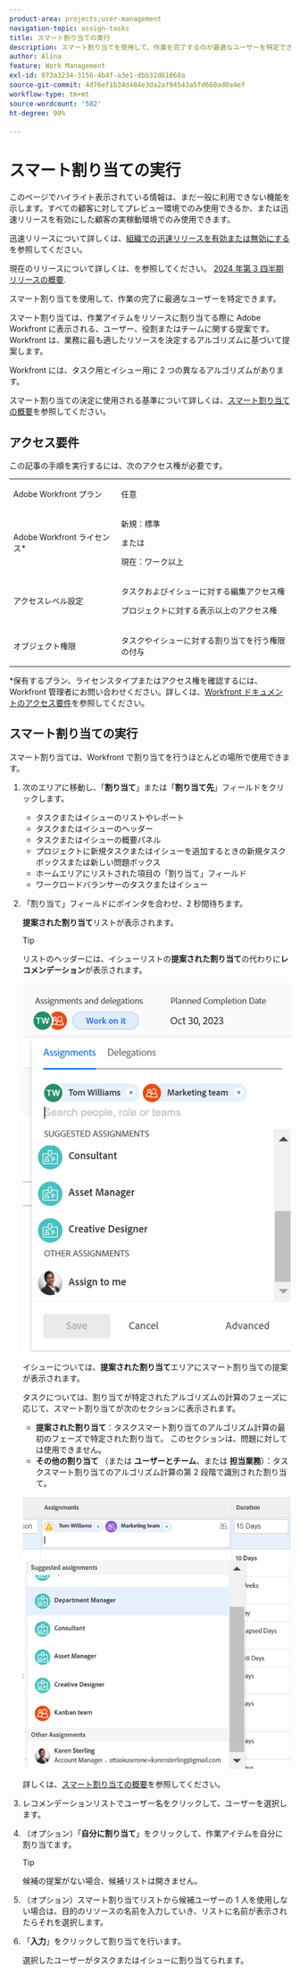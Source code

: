 ```yaml
---
product-area: projects;user-management
navigation-topic: assign-tasks
title: スマート割り当ての実行
description: スマート割り当てを使用して、作業を完了するのが最適なユーザーを特定できます。スマート割り当ては、業務に最も適したリソースを決定するアルゴリズムに基づいて作業アイテムをリソースに割り当てる際に Adobe Workfront に表示される、ユーザー、役割またはチームに関する提案です。スマート割り当てについて詳しくは、スマート割り当ての概要を参照してください。
author: Alina
feature: Work Management
exl-id: 073a3234-3156-4b4f-a3e1-dbb32d61068a
source-git-commit: 4d76ef1b34d484e3da2af94543a5fd660ad0a4ef
workflow-type: tm+mt
source-wordcount: '582'
ht-degree: 90%

---
```


# スマート割り当ての実行

<span class="preview">このページでハイライト表示されている情報は、まだ一般に利用できない機能を示します。すべての顧客に対してプレビュー環境でのみ使用できるか、または迅速リリースを有効にした顧客の実稼動環境でのみ使用できます。</span>

<span class="preview">迅速リリースについて詳しくは、[組織での迅速リリースを有効または無効にする](/help/quicksilver/administration-and-setup/set-up-workfront/configure-system-defaults/enable-fast-release-process.md)を参照してください。</span>

<span class="preview">現在のリリースについて詳しくは、を参照してください。 [2024 年第 3 四半期リリースの概要](/help/quicksilver/product-announcements/product-releases/24-q3-release-activity/24-q3-release-overview.md).</span>

スマート割り当てを使用して、作業の完了に最適なユーザーを特定できます。

スマート割り当ては、作業アイテムをリソースに割り当てる際に Adobe Workfront に表示される、ユーザー、役割またはチームに関する提案です。Workfront は、業務に最も適したリソースを決定するアルゴリズムに基づいて提案します。

<span class="preview">Workfront には、タスク用とイシュー用に 2 つの異なるアルゴリズムがあります。</span>

スマート割り当ての決定に使用される基準について詳しくは、[スマート割り当ての概要](../../../manage-work/tasks/assign-tasks/smart-assignments.md)を参照してください。

## アクセス要件

この記事の手順を実行するには、次のアクセス権が必要です。

<table style="table-layout:auto"> 
 <col> 
 <col> 
 <tbody> 
  <tr> 
   <td role="rowheader">Adobe Workfront プラン</td> 
   <td> <p>任意</p> </td> 
  </tr> 
  <tr> 
   <td role="rowheader">Adobe Workfront ライセンス*</td> 
   <td> <p>新規：標準</p>
      または
      <p>現在：ワーク以上</p> </td> 
  </tr> 
  <tr> 
   <td role="rowheader">アクセスレベル設定</td> 
   <td> <p>タスクおよびイシューに対する編集アクセス権</p> <p>プロジェクトに対する表示以上のアクセス権</p>  </td> 
  </tr> 
  <tr> 
   <td role="rowheader">オブジェクト権限</td> 
   <td> <p>タスクやイシューに対する割り当てを行う権限の付与</p> </td> 
  </tr> 
 </tbody> 
</table>

*保有するプラン、ライセンスタイプまたはアクセス権を確認するには、Workfront 管理者にお問い合わせください。詳しくは、[Workfront ドキュメントのアクセス要件](/help/quicksilver/administration-and-setup/add-users/access-levels-and-object-permissions/access-level-requirements-in-documentation.md)を参照してください。

## スマート割り当ての実行

スマート割り当ては、Workfront で割り当てを行うほとんどの場所で使用できます。

1. 次のエリアに移動し、「**割り当て**」または「**割り当て先**」フィールドをクリックします。

   * タスクまたはイシューのリストやレポート
   * タスクまたはイシューのヘッダー
   * タスクまたはイシューの概要パネル
   * <span class="preview">プロジェクトに新規タスクまたはイシューを追加するときの新規タスクボックスまたは新しい問題ボックス</span>
   * ホームエリアにリストされた項目の「割り当て」フィールド
   * ワークロードバランサーのタスクまたはイシュー

1. 「割り当て」フィールドにポインタを合わせ、2 秒間待ちます。

   <span class="preview">**提案された割り当て**&#x200B;リストが表示されます。</span> <!--check the casing for "assignments" should be lower case in task lists??-->

   >[!TIP]
   >
   >   リストのヘッダーには、イシューリストの&#x200B;**提案された割り当て**&#x200B;の代わりに&#x200B;**レコメンデーション**&#x200B;が表示されます。

   ![](assets/smart-assignments-task-header-nwe-350x302.png)

   イシューについては、**提案された割り当て**&#x200B;エリアにスマート割り当ての提案が表示されます。

   タスクについては、割り当てが特定されたアルゴリズムの計算のフェーズに応じて、スマート割り当てが次のセクションに表示されます。

   * **提案された割り当て**：タスクスマート割り当てのアルゴリズム計算の最初のフェーズで特定された割り当て。 <span class="preview">このセクションは、問題に対しては使用できません。</span>
   * <span class="preview">**その他の割り当て** （または **ユーザーとチーム**、または **担当業務**）：タスクスマート割り当てのアルゴリズム計算の第 2 段階で識別された割り当て。 <!--no longer valid: This section is not available for issues. --></span> <!--replace this with the new UI: "Other assignments"-->

   ![](assets/smart-assignments-task-list.png)

   詳しくは、[スマート割り当ての概要](../../../manage-work/tasks/assign-tasks/smart-assignments.md)を参照してください。

1. レコメンデーションリストでユーザー名をクリックして、ユーザーを選択します。

1. （オプション）「**自分に割り当て**」をクリックして、作業アイテムを自分に割り当てます。

   >[!TIP]
   >
   >候補の提案がない場合、候補リストは開きません。

1. （オプション）スマート割り当てリストから候補ユーザーの 1 人を使用しない場合は、目的のリソースの名前を入力していき、リストに名前が表示されたらそれを選択します。
1. 「**入力**」をクリックして割り当てを行います。

   選択したユーザーがタスクまたはイシューに割り当てられます。

